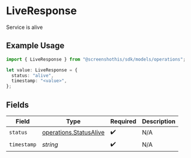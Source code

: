 # LiveResponse

Service is alive

## Example Usage

```typescript
import { LiveResponse } from "@screenshothis/sdk/models/operations";

let value: LiveResponse = {
  status: "alive",
  timestamp: "<value>",
};
```

## Fields

| Field                                                            | Type                                                             | Required                                                         | Description                                                      |
| ---------------------------------------------------------------- | ---------------------------------------------------------------- | ---------------------------------------------------------------- | ---------------------------------------------------------------- |
| `status`                                                         | [operations.StatusAlive](../../models/operations/statusalive.md) | :heavy_check_mark:                                               | N/A                                                              |
| `timestamp`                                                      | *string*                                                         | :heavy_check_mark:                                               | N/A                                                              |